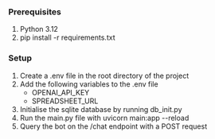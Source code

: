 ### Prerequisites

1. Python 3.12
2. pip install -r requirements.txt

### Setup

1. Create a .env file in the root directory of the project
2. Add the following variables to the .env file
    - OPENAI_API_KEY
    - SPREADSHEET_URL
3. Initialise the sqlite database by running db_init.py
4. Run the main.py file with uvicorn main:app --reload
5. Query the bot on the /chat endpoint with a POST request